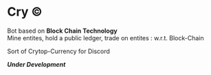 # Cry ©
Bot based on **Block Chain Technology**<br>
Mine entites, hold a public ledger, trade on entites : w.r.t. Block-Chain

Sort of Crytop-Currency for Discord

***Under Development***

